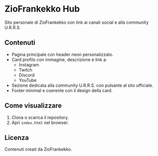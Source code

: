 # ZioFrankekko Hub

Sito personale di ZioFrankekko con link ai canali social e alla community U.R.R.S.

## Contenuti

- Pagina principale con header neon personalizzato.
- Card profilo con immagine, descrizione e link a:
  - Instagram
  - Twitch
  - Discord
  - YouTube
- Sezione dedicata alla community U.R.R.S. con pulsante al sito ufficiale.
- Footer minimal e coerente con il design della card.

## Come visualizzare

1. Clona o scarica il repository.
2. Apri `index.html` nel browser.

## Licenza

Contenuti creati da ZioFrankekko.
